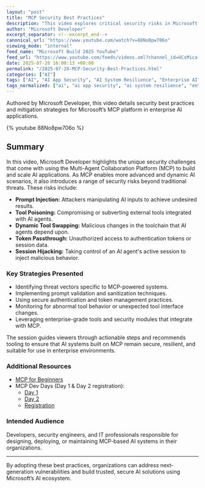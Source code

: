 ```yaml
---
layout: "post"
title: "MCP Security Best Practices"
description: "This video explores critical security risks in Microsoft’s Multi-Agent Collaboration Platform (MCP) for AI applications. It provides an overview of threats like prompt injection and tool poisoning, and offers practical strategies, recommended tools, and resources to secure MCP-powered AI systems for enterprise readiness."
author: "Microsoft Developer"
excerpt_separator: <!--excerpt_end-->
canonical_url: "https://www.youtube.com/watch?v=88No8pw706o"
viewing_mode: "internal"
feed_name: "Microsoft Build 2025 YouTube"
feed_url: "https://www.youtube.com/feeds/videos.xml?channel_id=UCsMica-v34Irf9KVTh6xx-g"
date: 2025-07-28 16:00:13 +00:00
permalink: "/2025-07-28-MCP-Security-Best-Practices.html"
categories: ["AI"]
tags: ["AI", "AI App Security", "AI System Resilience", "Enterprise AI", "MCP", "Microsoft AI", "Prompt Injection", "Security Best Practices", "Session Hijacking", "Token Passthrough", "Tool Poisoning", "Videos"]
tags_normalized: ["ai", "ai app security", "ai system resilience", "enterprise ai", "mcp", "microsoft ai", "prompt injection", "security best practices", "session hijacking", "token passthrough", "tool poisoning", "videos"]
---
```


Authored by Microsoft Developer, this video details security best practices and mitigation strategies for Microsoft’s MCP platform in enterprise AI applications.<!--excerpt_end-->

{% youtube 88No8pw706o %}

## Summary

In this video, Microsoft Developer highlights the unique security challenges that come with using the Multi-Agent Collaboration Platform (MCP) to build and scale AI applications. As MCP enables more advanced and dynamic AI scenarios, it also introduces a range of security risks beyond traditional threats. These risks include:

- **Prompt Injection:** Attackers manipulating AI inputs to achieve undesired results.
- **Tool Poisoning:** Compromising or subverting external tools integrated with AI agents.
- **Dynamic Tool Swapping:** Malicious changes in the toolchain that AI agents depend upon.
- **Token Passthrough:** Unauthorized access to authentication tokens or session data.
- **Session Hijacking:** Taking control of an AI agent's active session to inject malicious behavior.

### Key Strategies Presented

- Identifying threat vectors specific to MCP-powered systems.
- Implementing prompt validation and sanitization techniques.
- Using secure authentication and token management practices.
- Monitoring for abnormal tool behavior or unexpected tool interface changes.
- Leveraging enterprise-grade tools and security modules that integrate with MCP.

The session guides viewers through actionable steps and recommends tooling to ensure that AI systems built on MCP remain secure, resilient, and suitable for use in enterprise environments.

### Additional Resources

- [MCP for Beginners](https://aka.ms/MCP-for-Beginners)
- MCP Dev Days (Day 1 & Day 2 registration):
  - [Day 1](https://aka.ms/MCPDevDays-Day1)
  - [Day 2](https://aka.ms/MCPDevDays-Day2)
  - [Registration](https://aka.ms/mcpdevdays)

### Intended Audience

Developers, security engineers, and IT professionals responsible for designing, deploying, or maintaining MCP-based AI systems in their organizations.

---

By adopting these best practices, organizations can address next-generation vulnerabilities and build trusted, secure AI solutions using Microsoft’s AI ecosystem.

